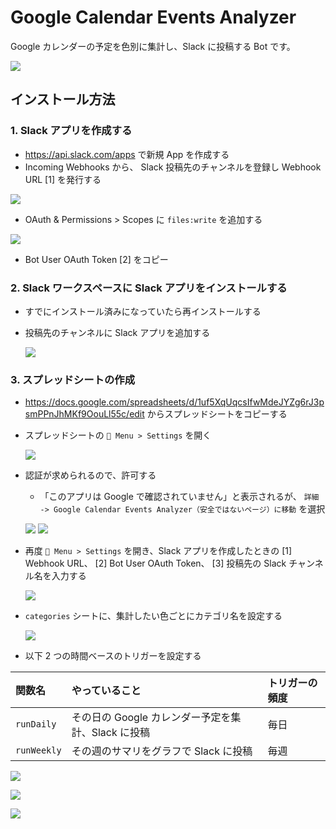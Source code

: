 # Google Calendar Events Analyzer

Google カレンダーの予定を色別に集計し、Slack に投稿する Bot です。

![](images/overview.png)

## インストール方法

### 1. Slack アプリを作成する

- https://api.slack.com/apps で新規 App を作成する
- Incoming Webhooks から、 Slack 投稿先のチャンネルを登録し Webhook URL [1] を発行する

![](images/slack-settings-webhook.png)

- OAuth & Permissions > Scopes に `files:write` を追加する

![](images/slack-settings-scope.png)

- Bot User OAuth Token [2] をコピー

### 2. Slack ワークスペースに Slack アプリをインストールする

- すでにインストール済みになっていたら再インストールする
- 投稿先のチャンネルに Slack アプリを追加する

  ![](images/slack-add-app.png)

### 3. スプレッドシートの作成

- https://docs.google.com/spreadsheets/d/1uf5XqUqcsIfwMdeJYZg6rJ3psmPPnJhMKf9OouLl55c/edit からスプレッドシートをコピーする
- スプレッドシートの `📆 Menu > Settings` を開く

  ![](images/spreadsheet-menu.png)

- 認証が求められるので、許可する

  - 「このアプリは Google で確認されていません」と表示されるが、 `詳細 -> Google Calendar Events Analyzer（安全ではないページ）に移動` を選択

  ![](images/google-grant-auth-1.png)
  ![](images/google-grant-auth-2.png)

- 再度 `📆 Menu > Settings` を開き、Slack アプリを作成したときの [1] Webhook URL、 [2] Bot User OAuth Token、 [3] 投稿先の Slack チャンネル名を入力する

  ![](images/settings.png)

- `categories` シートに、集計したい色ごとにカテゴリ名を設定する

  ![](images/categories.png)

- 以下 2 つの時間ベースのトリガーを設定する

| 関数名      | やっていること                                     | トリガーの頻度 |
| :---------- | :------------------------------------------------- | :------------- |
| `runDaily`  | その日の Google カレンダー予定を集計、Slack に投稿 | 毎日           |
| `runWeekly` | その週のサマリをグラフで Slack に投稿              | 毎週           |

![](images/spreadsheet-open-script.png)

![](images/trigger-runDaily.png)

![](images/trigger-runWeekly.png)
